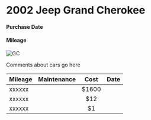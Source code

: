 2002 Jeep Grand Cherokee
===================
#### Purchase Date
#### Mileage

![GC](/images/GC.png)

Comments about cars go here

| Mileage       | Maintenance      | Cost    | Date  |
| :------------ |:-------------:   | :-----: | ----: |
| xxxxxx        |                  | $1600   |       |
| xxxxxx        |                  |   $12   |       |
| xxxxxx        |                  |    $1   |       |